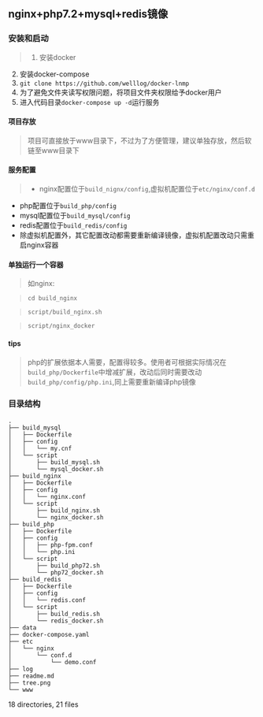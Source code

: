 ## nginx+php7.2+mysql+redis镜像
### 安装和启动
>1. 安装docker
2. 安装docker-compose
3. ``git clone https://github.com/welllog/docker-lnmp``
4. 为了避免文件夹读写权限问题，将项目文件夹权限给予docker用户
5. 进入代码目录``docker-compose up -d``运行服务

#### 项目存放
>项目可直接放于www目录下，不过为了方便管理，建议单独存放，然后软链至www目录下

#### 服务配置
>* nginx配置位于``build_nignx/config``,虚拟机配置位于``etc/nginx/conf.d``
* php配置位于``build_php/config``
* mysql配置位于``build_mysql/config``
* redis配置位于``build_redis/config``
* 除虚拟机配置外，其它配置改动都需要重新编译镜像，虚拟机配置改动只需重启nginx容器


#### 单独运行一个容器
>如nginx:

>``cd build_nginx``

>``script/build_nginx.sh``

>``script/nginx_docker``

#### tips
>php的扩展依据本人需要，配置得较多。使用者可根据实际情况在``build_php/Dockerfile``中增减扩展，改动后同时需要改动``build_php/config/php.ini``,同上需要重新编译php镜像

### 目录结构
```
.
├── build_mysql
│   ├── Dockerfile
│   ├── config
│   │   └── my.cnf
│   └── script
│       ├── build_mysql.sh
│       └── mysql_docker.sh
├── build_nginx
│   ├── Dockerfile
│   ├── config
│   │   └── nginx.conf
│   └── script
│       ├── build_nginx.sh
│       └── nginx_docker.sh
├── build_php
│   ├── Dockerfile
│   ├── config
│   │   ├── php-fpm.conf
│   │   └── php.ini
│   └── script
│       ├── build_php72.sh
│       └── php72_docker.sh
├── build_redis
│   ├── Dockerfile
│   ├── config
│   │   └── redis.conf
│   └── script
│       ├── build_redis.sh
│       └── redis_docker.sh
├── data
├── docker-compose.yaml
├── etc
│   └── nginx
│       └── conf.d
│           └── demo.conf
├── log
├── readme.md
├── tree.png
└── www
```

18 directories, 21 files
